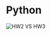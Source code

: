 # Python
![HW2 VS HW3](https://user-images.githubusercontent.com/109596239/180638500-092478af-a632-49b3-b422-1b22e88898f8.png)
